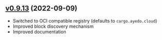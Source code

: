 
<a name="v0.9.13"></a>
## [v0.9.13](https://gitlab.ayedo.de/polycrate/polycrate/compare/v0.9.12...v0.9.13) (2022-09-09)

- Switched to OCI compatible registry (defaults to `cargo.ayedo.cloud`)
- Improved block discovery mechanism
- Improved documentation

